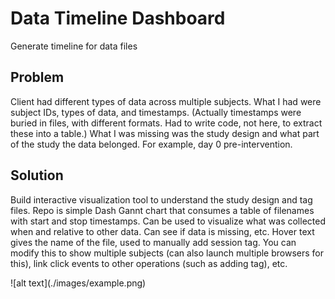 # Data Timeline Dashboard
Generate timeline for data files

## Problem
Client had different types of data across multiple subjects. 
What I had were subject IDs, types of data, and timestamps. 
(Actually timestamps were buried in files, with different formats. Had to write code, not here, to extract these into a table.)
What I was missing was the study design and what part of the study the data belonged. For example, day 0 pre-intervention.

## Solution
Build interactive visualization tool to understand the study design and tag files.
Repo is simple Dash Gannt chart that consumes a table of filenames with start and stop timestamps.
Can be used to visualize what was collected when and relative to other data. 
Can see if data is missing, etc. 
Hover text gives the name of the file, used to manually add session tag.
You can modify this to show multiple subjects (can also launch multiple browsers for this), link click events to other operations (such as adding tag), etc.
<p>
![alt text](./images/example.png)